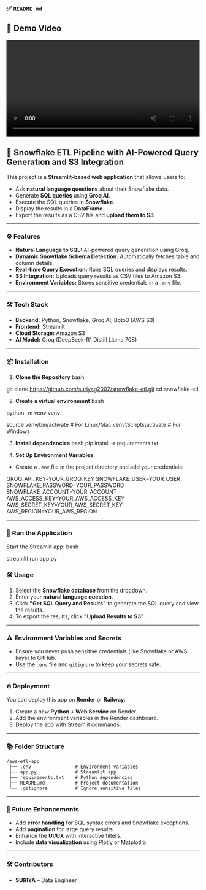 ### ✅ `README.md`

## 🎥 Demo Video

<video width="100%" height="auto" controls>
  <source src="https://raw.githubusercontent.com/suriyag2002/snowflake-etl/main/demo.mp4" type="video/mp4">
  Your browser does not support the video tag.
</video>


## 🚀 **Snowflake ETL Pipeline with AI-Powered Query Generation and S3 Integration**

This project is a **Streamlit-based web application** that allows users to:
- Ask **natural language questions** about their Snowflake data.
- Generate **SQL queries** using **Groq AI**.
- Execute the SQL queries in **Snowflake**.
- Display the results in a **DataFrame**.
- Export the results as a CSV file and **upload them to S3**.

---

### ⚙️ **Features**
- **Natural Language to SQL:** AI-powered query generation using Groq.
- **Dynamic Snowflake Schema Detection:** Automatically fetches table and column details.
- **Real-time Query Execution:** Runs SQL queries and displays results.
- **S3 Integration:** Uploads query results as CSV files to Amazon S3.
- **Environment Variables:** Stores sensitive credentials in a `.env` file.

---

### 🛠️ **Tech Stack**
- **Backend:** Python, Snowflake, Groq AI, Boto3 (AWS S3)
- **Frontend:** Streamlit
- **Cloud Storage:** Amazon S3
- **AI Model:** Groq (DeepSeek-R1 Distill Llama 70B)

---

### 📦 **Installation**

1. **Clone the Repository**
bash

git clone https://github.com/suriyag2002/snowflake-etl.git
cd snowflake-etl


2. **Create a virtual environment**
bash

python -m venv venv

source venv/bin/activate  # For Linux/Mac
venv\Scripts\activate     # For Windows


3. **Install dependencies**
bash
pip install -r requirements.txt

4. **Set Up Environment Variables**
- Create a `.env` file in the project directory and add your credentials:

GROQ_API_KEY=YOUR_GROQ_KEY
SNOWFLAKE_USER=YOUR_USER
SNOWFLAKE_PASSWORD=YOUR_PASSWORD
SNOWFLAKE_ACCOUNT=YOUR_ACCOUNT
AWS_ACCESS_KEY=YOUR_AWS_ACCESS_KEY
AWS_SECRET_KEY=YOUR_AWS_SECRET_KEY
AWS_REGION=YOUR_AWS_REGION

---

### 🚀 **Run the Application**
Start the Streamlit app:
bash

streamlit run app.py


### 🛠️ **Usage**
1. Select the **Snowflake database** from the dropdown.
2. Enter your **natural language question**.
3. Click **"Get SQL Query and Results"** to generate the SQL query and view the results.
4. To export the results, click **"Upload Results to S3"**.

---

### ⚠️ **Environment Variables and Secrets**
- Ensure you never push sensitive credentials (like Snowflake or AWS keys) to GitHub.
- Use the `.env` file and `gitignore` to keep your secrets safe.

---

### 🔥 **Deployment**
You can deploy this app on **Render** or **Railway**:
1. Create a new **Python + Web Service** on Render.
2. Add the environment variables in the Render dashboard.
3. Deploy the app with Streamlit commands.

---

### 📚 **Folder Structure**
```
/aws-etl-app
 ├── .env                # Environment variables
 ├── app.py              # Streamlit app
 ├── requirements.txt    # Python dependencies
 ├── README.md           # Project documentation
 └── .gitignore          # Ignore sensitive files
```

---

### 🚀 **Future Enhancements**
- Add **error handling** for SQL syntax errors and Snowflake exceptions.
- Add **pagination** for large query results.
- Enhance the **UI/UX** with interactive filters.
- Include **data visualization** using Plotly or Matplotlib.

---

### 🛠️ **Contributors**
- **SURIYA** – Data Engineer

